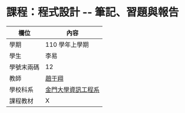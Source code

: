 # 課程：程式設計 -- 筆記、習題與報告

欄位 | 內容
-----|--------
學期 | 110 學年上學期
學生 | 李易
學號末兩碼 | 12
教師 | [趙于翔](https://csie.nqu.edu.tw/p/404-1038-2378.php?Lang=zh-tw)
學校科系 | [金門大學資訊工程系](https://csie.nqu.edu.tw/)
課程教材 | X

